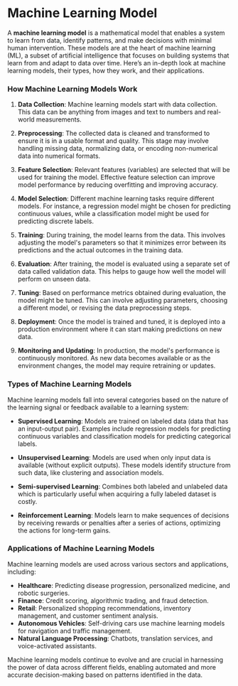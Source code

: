 # Machine Learning Model

A **machine learning model** is a mathematical model that enables a system to learn from data, identify patterns, and make decisions with minimal human intervention. These models are at the heart of machine learning (ML), a subset of artificial intelligence that focuses on building systems that learn from and adapt to data over time. Here’s an in-depth look at machine learning models, their types, how they work, and their applications.

### How Machine Learning Models Work

1. **Data Collection**: Machine learning models start with data collection. This data can be anything from images and text to numbers and real-world measurements.

2. **Preprocessing**: The collected data is cleaned and transformed to ensure it is in a usable format and quality. This stage may involve handling missing data, normalizing data, or encoding non-numerical data into numerical formats.

3. **Feature Selection**: Relevant features (variables) are selected that will be used for training the model. Effective feature selection can improve model performance by reducing overfitting and improving accuracy.

4. **Model Selection**: Different machine learning tasks require different models. For instance, a regression model might be chosen for predicting continuous values, while a classification model might be used for predicting discrete labels.

5. **Training**: During training, the model learns from the data. This involves adjusting the model's parameters so that it minimizes error between its predictions and the actual outcomes in the training data.

6. **Evaluation**: After training, the model is evaluated using a separate set of data called validation data. This helps to gauge how well the model will perform on unseen data.

7. **Tuning**: Based on performance metrics obtained during evaluation, the model might be tuned. This can involve adjusting parameters, choosing a different model, or revising the data preprocessing steps.

8. **Deployment**: Once the model is trained and tuned, it is deployed into a production environment where it can start making predictions on new data.

9. **Monitoring and Updating**: In production, the model's performance is continuously monitored. As new data becomes available or as the environment changes, the model may require retraining or updates.

### Types of Machine Learning Models

Machine learning models fall into several categories based on the nature of the learning signal or feedback available to a learning system:

- **Supervised Learning**: Models are trained on labeled data (data that has an input-output pair). Examples include regression models for predicting continuous variables and classification models for predicting categorical labels.

- **Unsupervised Learning**: Models are used when only input data is available (without explicit outputs). These models identify structure from such data, like clustering and association models.

- **Semi-supervised Learning**: Combines both labeled and unlabeled data which is particularly useful when acquiring a fully labeled dataset is costly.

- **Reinforcement Learning**: Models learn to make sequences of decisions by receiving rewards or penalties after a series of actions, optimizing the actions for long-term gains.

### Applications of Machine Learning Models

Machine learning models are used across various sectors and applications, including:

- **Healthcare**: Predicting disease progression, personalized medicine, and robotic surgeries.
- **Finance**: Credit scoring, algorithmic trading, and fraud detection.
- **Retail**: Personalized shopping recommendations, inventory management, and customer sentiment analysis.
- **Autonomous Vehicles**: Self-driving cars use machine learning models for navigation and traffic management.
- **Natural Language Processing**: Chatbots, translation services, and voice-activated assistants.

Machine learning models continue to evolve and are crucial in harnessing the power of data across different fields, enabling automated and more accurate decision-making based on patterns identified in the data.